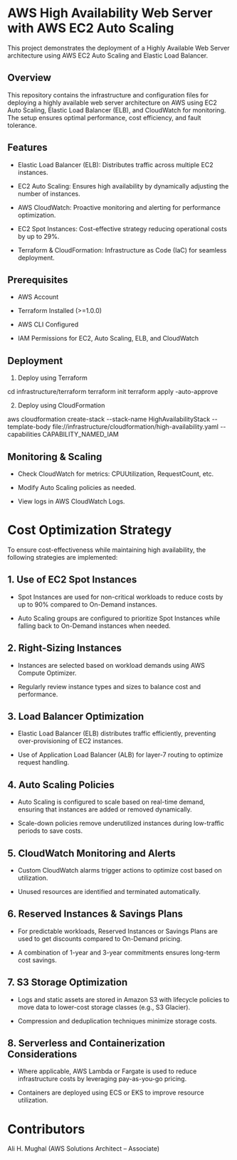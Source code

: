 # AWS High Availability Web Server with AWS EC2 Auto Scaling
This project demonstrates the deployment of a Highly Available Web Server architecture using AWS EC2 Auto Scaling and Elastic Load Balancer.

## Overview

This repository contains the infrastructure and configuration files for deploying a highly available web server architecture on AWS using EC2 Auto Scaling, Elastic Load Balancer (ELB), and CloudWatch for monitoring. The setup ensures optimal performance, cost efficiency, and fault tolerance.

## Features

- Elastic Load Balancer (ELB): Distributes traffic across multiple EC2 instances.

- EC2 Auto Scaling: Ensures high availability by dynamically adjusting the number of instances.

- AWS CloudWatch: Proactive monitoring and alerting for performance optimization.

- EC2 Spot Instances: Cost-effective strategy reducing operational costs by up to 29%.

- Terraform & CloudFormation: Infrastructure as Code (IaC) for seamless deployment.

## Prerequisites

- AWS Account

- Terraform Installed (>=1.0.0)

- AWS CLI Configured

- IAM Permissions for EC2, Auto Scaling, ELB, and CloudWatch

## Deployment

1. Deploy using Terraform

cd infrastructure/terraform
terraform init
terraform apply -auto-approve

2. Deploy using CloudFormation

aws cloudformation create-stack --stack-name HighAvailabilityStack --template-body file://infrastructure/cloudformation/high-availability.yaml --capabilities CAPABILITY_NAMED_IAM

## Monitoring & Scaling

- Check CloudWatch for metrics: CPUUtilization, RequestCount, etc.

- Modify Auto Scaling policies as needed.

- View logs in AWS CloudWatch Logs.

# Cost Optimization Strategy
To ensure cost-effectiveness while maintaining high availability, the following strategies are implemented:

## 1. Use of EC2 Spot Instances

- Spot Instances are used for non-critical workloads to reduce costs by up to 90% compared to On-Demand instances.

- Auto Scaling groups are configured to prioritize Spot Instances while falling back to On-Demand instances when needed.

## 2. Right-Sizing Instances

- Instances are selected based on workload demands using AWS Compute Optimizer.

- Regularly review instance types and sizes to balance cost and performance.

## 3. Load Balancer Optimization

- Elastic Load Balancer (ELB) distributes traffic efficiently, preventing over-provisioning of EC2 instances.

- Use of Application Load Balancer (ALB) for layer-7 routing to optimize request handling.

## 4. Auto Scaling Policies

- Auto Scaling is configured to scale based on real-time demand, ensuring that instances are added or removed dynamically.

- Scale-down policies remove underutilized instances during low-traffic periods to save costs.

## 5. CloudWatch Monitoring and Alerts

- Custom CloudWatch alarms trigger actions to optimize cost based on utilization.

- Unused resources are identified and terminated automatically.

## 6. Reserved Instances & Savings Plans

- For predictable workloads, Reserved Instances or Savings Plans are used to get discounts compared to On-Demand pricing.

- A combination of 1-year and 3-year commitments ensures long-term cost savings.

## 7. S3 Storage Optimization

- Logs and static assets are stored in Amazon S3 with lifecycle policies to move data to lower-cost storage classes (e.g., S3 Glacier).

- Compression and deduplication techniques minimize storage costs.

## 8. Serverless and Containerization Considerations

- Where applicable, AWS Lambda or Fargate is used to reduce infrastructure costs by leveraging pay-as-you-go pricing.

- Containers are deployed using ECS or EKS to improve resource utilization.

# Contributors
Ali H. Mughal (AWS Solutions Architect – Associate)
